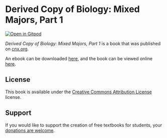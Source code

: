 # Derived Copy of Biology: Mixed Majors, Part 1

[![Open in Gitpod](https://gitpod.io/button/open-in-gitpod.svg)](https://gitpod.io/from-referrer/)

_Derived Copy of Biology: Mixed Majors, Part 1_ is a book that was published on [cnx.org](https://cnx.org/).

An ebook can be downloaded [here](https://github.com/cnx-user-books/cnxbook-derived-copy-of-biology-mixed-majors-part-1/releases/latest), and the book can be viewed online [here](https://github.com/cnx-user-books/cnxbook-derived-copy-of-biology-mixed-majors-part-1/releases/latest).

## License
This book is available under the [Creative Commons Attribution License](./LICENSE) license.

## Support
If you would like to support the creation of free textbooks for students, your [donations are welcome](https://riceconnect.rice.edu/donation/support-openstax-banner).
